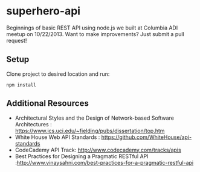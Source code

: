 superhero-api
=============
Beginnings of basic REST API using node.js we built at Columbia ADI meetup on 10/22/2013. Want to make improvements? Just submit a pull request!

Setup
-------------
Clone project to desired location and run:
```
npm install
```

Additional Resources
-------------
* Architectural Styles and the Design of Network-based Software Architectures : https://www.ics.uci.edu/~fielding/pubs/dissertation/top.htm
* White House Web API Standards : https://github.com/WhiteHouse/api-standards
* CodeCademy API Track: http://www.codecademy.com/tracks/apis
* Best Practices for Designing a Pragmatic RESTful API :http://www.vinaysahni.com/best-practices-for-a-pragmatic-restful-api

